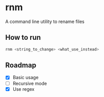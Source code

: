 # rnm

A command line utility to rename files

## How to run

```sh
rnm <string_to_change> <what_use_instead>
```

## Roadmap

- [x] Basic usage
- [ ] Recursive mode
- [x] Use regex
